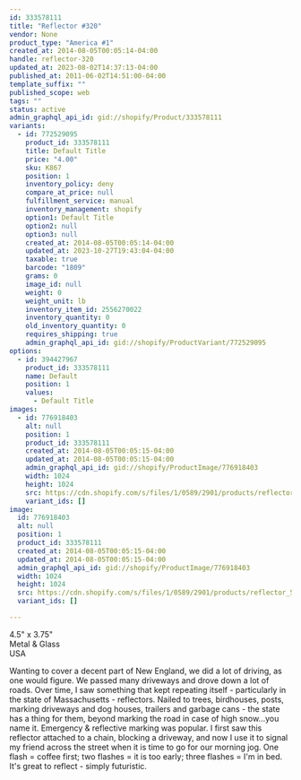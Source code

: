 ```yaml
---
id: 333578111
title: "Reflector #320"
vendor: None
product_type: "America #1"
created_at: 2014-08-05T00:05:14-04:00
handle: reflector-320
updated_at: 2023-08-02T14:37:13-04:00
published_at: 2011-06-02T14:51:00-04:00
template_suffix: ""
published_scope: web
tags: ""
status: active
admin_graphql_api_id: gid://shopify/Product/333578111
variants:
  - id: 772529095
    product_id: 333578111
    title: Default Title
    price: "4.00"
    sku: K867
    position: 1
    inventory_policy: deny
    compare_at_price: null
    fulfillment_service: manual
    inventory_management: shopify
    option1: Default Title
    option2: null
    option3: null
    created_at: 2014-08-05T00:05:14-04:00
    updated_at: 2023-10-27T19:43:04-04:00
    taxable: true
    barcode: "1809"
    grams: 0
    image_id: null
    weight: 0
    weight_unit: lb
    inventory_item_id: 2556270022
    inventory_quantity: 0
    old_inventory_quantity: 0
    requires_shipping: true
    admin_graphql_api_id: gid://shopify/ProductVariant/772529095
options:
  - id: 394427967
    product_id: 333578111
    name: Default
    position: 1
    values:
      - Default Title
images:
  - id: 776918403
    alt: null
    position: 1
    product_id: 333578111
    created_at: 2014-08-05T00:05:15-04:00
    updated_at: 2014-08-05T00:05:15-04:00
    admin_graphql_api_id: gid://shopify/ProductImage/776918403
    width: 1024
    height: 1024
    src: https://cdn.shopify.com/s/files/1/0589/2901/products/reflector_5721.jpeg?v=1407211515
    variant_ids: []
image:
  id: 776918403
  alt: null
  position: 1
  product_id: 333578111
  created_at: 2014-08-05T00:05:15-04:00
  updated_at: 2014-08-05T00:05:15-04:00
  admin_graphql_api_id: gid://shopify/ProductImage/776918403
  width: 1024
  height: 1024
  src: https://cdn.shopify.com/s/files/1/0589/2901/products/reflector_5721.jpeg?v=1407211515
  variant_ids: []

---
```


4.5" x 3.75"  
Metal & Glass  
USA

Wanting to cover a decent part of New England, we did a lot of driving, as one would figure. We passed many driveways and drove down a lot of roads. Over time, I saw something that kept repeating itself \- particularly in the state of Massachusetts \- reflectors. Nailed to trees, birdhouses, posts, marking driveways and dog houses, trailers and garbage cans - the state has a thing for them, beyond marking the road in case of high snow...you name it. Emergency & reflective marking was popular. I first saw this reflector attached to a chain, blocking a driveway, and now I use it to signal my friend across the street when it is time to go for our morning jog. One flash = coffee first; two flashes = it is too early; three flashes = I'm in bed. It's great to reflect \- simply futuristic.